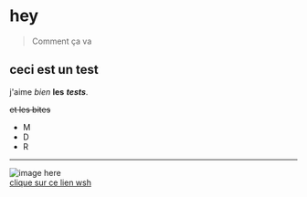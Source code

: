 # hey
> Comment ça va
## ceci est un test

j'aime *bien* **les** ***tests***.

~~et les bites~~

- M
- D
- R

---

![image here](https://via.placeholder.com/150)  
[clique sur ce lien wsh](https://www.duckduckgo.com)
